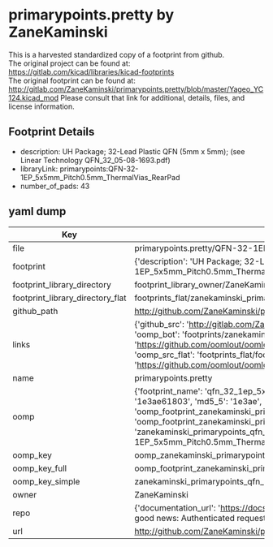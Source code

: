 # primarypoints.pretty by ZaneKaminski  
This is a harvested standardized copy of a footprint from github.  
The original project can be found at:  
https://gitlab.com/kicad/libraries/kicad-footprints  
The original footprint can be found at:
http://gitlab.com/ZaneKaminski/primarypoints.pretty/blob/master/Yageo_YC124.kicad_mod
Please consult that link for additional, details, files, and license information.  
## Footprint Details
* description: UH Package; 32-Lead Plastic QFN (5mm x 5mm); (see Linear Technology QFN_32_05-08-1693.pdf)  
* libraryLink: primarypoints:QFN-32-1EP_5x5mm_Pitch0.5mm_ThermalVias_RearPad  
* number_of_pads: 43  
## yaml dump  
| Key | Value |  
| --- | --- |  
| file | primarypoints.pretty/QFN-32-1EP_5x5mm_Pitch0.5mm_ThermalVias_RearPad.kicad_mod |  
| footprint | {'description': 'UH Package; 32-Lead Plastic QFN (5mm x 5mm); (see Linear Technology QFN_32_05-08-1693.pdf)', 'libraryLink': 'primarypoints:QFN-32-1EP_5x5mm_Pitch0.5mm_ThermalVias_RearPad', 'number_of_pads': 43} |  
| footprint_library_directory | footprint_library_owner/ZaneKaminski_primarypoints.pretty |  
| footprint_library_directory_flat | footprints_flat/zanekaminski_primarypoints_qfn_32_1ep_5x5mm_pitch0_5mm_thermalvias_rearpad/working |  
| github_path | http://github.com/ZaneKaminski/primarypoints.pretty/blob/master/QFN-32-1EP_5x5mm_Pitch0.5mm_ThermalVias_RearPad.kicad_mod |  
| links | {'github_src': 'http://gitlab.com/ZaneKaminski/primarypoints.pretty/blob/master/Yageo_YC124.kicad_mod', 'github_src_repo': 'https://gitlab.com/kicad/libraries/kicad-footprints', 'oomp_bot': 'footprints/zanekaminski_primarypoints_qfn_32_1ep_5x5mm_pitch0_5mm_thermalvias_rearpad/working', 'oomp_bot_github': 'https://github.com/oomlout/oomlout_oomp_footprint_bot/tree/main/footprints/zanekaminski_primarypoints_qfn_32_1ep_5x5mm_pitch0_5mm_thermalvias_rearpad/working', 'oomp_src_flat': 'footprints_flat/footprints_flat/zanekaminski_primarypoints_qfn_32_1ep_5x5mm_pitch0_5mm_thermalvias_rearpad/working', 'oomp_src_flat_github': 'https://github.com/oomlout/oomlout_oomp_footprint_src/tree/main/footprints_flat/zanekaminski_primarypoints_qfn_32_1ep_5x5mm_pitch0_5mm_thermalvias_rearpad/working'} |  
| name | primarypoints.pretty |  
| oomp | {'footprint_name': 'qfn_32_1ep_5x5mm_pitch0_5mm_thermalvias_rearpad', 'library_name': 'primarypoints', 'md5': '1e3ae6180340293529b2a5b75f506424', 'md5_10': '1e3ae61803', 'md5_5': '1e3ae', 'md5_6': '1e3ae6', 'oomp_key': 'oomp_zanekaminski_primarypoints_qfn_32_1ep_5x5mm_pitch0_5mm_thermalvias_rearpad', 'oomp_key_extra': 'oomp_footprint_zanekaminski_primarypoints_qfn_32_1ep_5x5mm_pitch0_5mm_thermalvias_rearpad', 'oomp_key_full': 'oomp_footprint_zanekaminski_primarypoints_qfn_32_1ep_5x5mm_pitch0_5mm_thermalvias_rearpad_1e3ae6', 'oomp_key_simple': 'zanekaminski_primarypoints_qfn_32_1ep_5x5mm_pitch0_5mm_thermalvias_rearpad', 'original_filename': 'primarypoints.pretty/QFN-32-1EP_5x5mm_Pitch0.5mm_ThermalVias_RearPad.kicad_mod', 'owner_name': 'zanekaminski'} |  
| oomp_key | oomp_zanekaminski_primarypoints_qfn_32_1ep_5x5mm_pitch0_5mm_thermalvias_rearpad |  
| oomp_key_full | oomp_footprint_zanekaminski_primarypoints_qfn_32_1ep_5x5mm_pitch0_5mm_thermalvias_rearpad |  
| oomp_key_simple | zanekaminski_primarypoints_qfn_32_1ep_5x5mm_pitch0_5mm_thermalvias_rearpad |  
| owner | ZaneKaminski |  
| repo | {'documentation_url': 'https://docs.github.com/rest/overview/resources-in-the-rest-api#rate-limiting', 'message': "API rate limit exceeded for 84.66.173.59. (But here's the good news: Authenticated requests get a higher rate limit. Check out the documentation for more details.)"} |  
| url | http://github.com/ZaneKaminski/primarypoints.pretty |  

